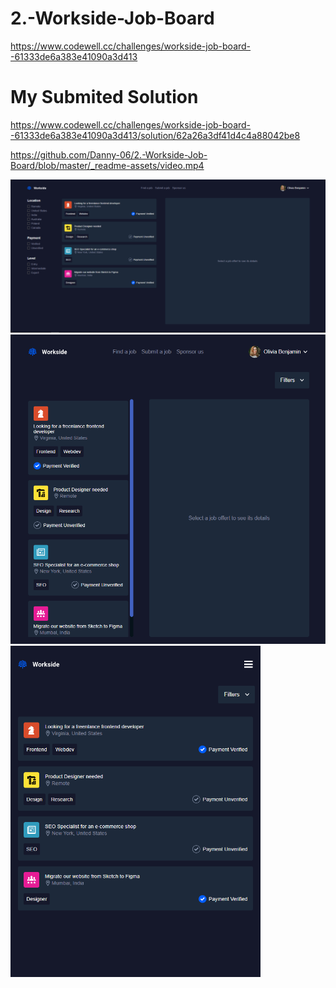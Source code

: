 # 2.-Workside-Job-Board
https://www.codewell.cc/challenges/workside-job-board--61333de6a383e41090a3d413

# My Submited Solution
https://www.codewell.cc/challenges/workside-job-board--61333de6a383e41090a3d413/solution/62a26a3df41d4c4a88042be8

https://github.com/Danny-06/2.-Workside-Job-Board/blob/master/_readme-assets/video.mp4

<img width="700" src="./_readme-assets/01.png">
<img width="550" src="./_readme-assets/02.png">
<img width="400" src="./_readme-assets/03.png">
